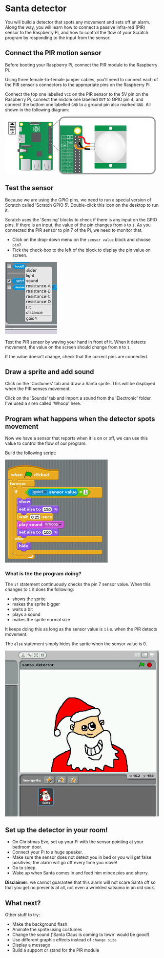 # Santa detector

You will build a detector that spots any movement and sets off an alarm. Along the way, you will learn how to connect a passive infra-red (PIR) sensor to the Raspberry Pi, and how to control the flow of your Scratch program by responding to the input from the sensor. 

## Connect the PIR motion sensor

Before booting your Raspberry Pi, connect the PIR module to the Raspberry Pi.

Using three female-to-female jumper cables, you'll need to connect each of the PIR sensor's connectors to the appropriate pins on the Raspberry Pi.

Connect the top one labelled `VCC` on the PIR sensor to the 5V pin on the Raspberry Pi, connect the middle one labelled `OUT` to GPIO pin 4, and connect the bottom one labelled `GND` to a ground pin also marked `GND`. All shown in the following diagram:

![](images/pir_wiring.png)

## Test the sensor

Because we are using the GPIO pins, we need to run a special version of Scratch called 'Scratch GPIO 5'. Double-click this icon on the desktop to run it.

Scratch uses the 'Sensing' blocks to check if there is any input on the GPIO pins. If there is an input, the value of the pin changes from `0` to `1`. As you connected the PIR sensor to pin 7 of the Pi, we need to monitor that. 

- Click on the drop-down menu on the `sensor value` block and choose `pin7`.
- Tick the check-box to the left of the block to display the pin value on screen.

![Scratch sensing blocks](images/sensing-blocks.png)

Test the PIR sensor by waving your hand in front of it. When it detects movement, the value on the screen should change from `0` to `1`.

If the value doesn't change, check that the correct pins are connected.

## Draw a sprite and add sound

Click on the 'Costumes' tab and draw a Santa sprite. This will be displayed when the PIR senses movement.

Click on the 'Sounds' tab and import a sound from the 'Electronic' folder. I've used a siren called 'Whoop' here.

## Program what happens when the detector spots movement

Now we have a sensor that reports when it is on or off, we can use this value to control the flow of our program.  

Build the following script:

![Scratch script for santa detector](images/santa-script.png)

### What is the the program doing?

The `if` statement continuously checks the pin 7 sensor value. When this changes to `1` it does the following:

- shows the sprite
- makes the sprite bigger
- waits a bit
- plays a sound
- makes the sprite normal size

It keeps doing this as long as the sensor value is `1` i.e. when the PIR detects movement.

The `else` statement simply hides the sprite when the sensor value is 0.

![santa sprite in Scratch](images/santa-stage.png)

## Set up the detector in your room!

- On Christmas Eve, set up your Pi with the sensor pointing at your bedroom door.
- Connect your Pi to a huge speaker.
- Make sure the sensor does not detect you in bed or you will get false positives; the alarm will go off every time you move!
- Go to sleep.
- Wake up when Santa comes in and feed him mince pies and sherry.

**Disclaimer:** we cannot guarantee that this alarm will not scare Santa off so that you get no presents at all, not even a wrinkled satsuma in an old sock.

## What next?

Other stuff to try:

- Make the background flash 
- Animate the sprite using costumes
- Change the sound ('Santa Claus is coming to town' would be good!) 
- Use different graphic effects instead of `change size`
- Display a message 
- Build a support or stand for the PIR module
